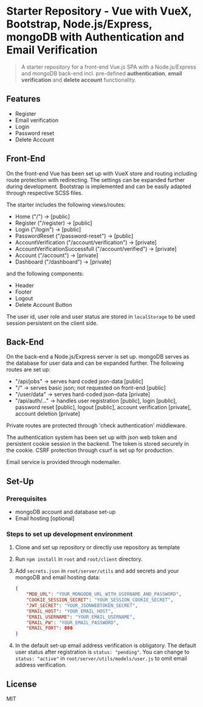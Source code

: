 # Starter Repository - Vue with VueX, Bootstrap, Node.js/Express, mongoDB with Authentication and Email Verification

> A starter repository for a front-end Vue.js SPA with a Node.js/Express and mongoDB back-end incl. pre-defined **authentication**, **email verification** and **delete account** functionality.

## Features

-   Register
-   Email verification
-   Login
-   Password reset
-   Delete Account

## Front-End

On the front-end Vue has been set up with VueX store and routing including route protection with redirecting. The settings can be expanded further during development. Bootstrap is implemented and can be easily adapted through respective SCSS files.

The starter includes the following views/routes:

-   Home ("/") -> [public]
-   Register ("/register) -> [public]
-   Login ("/login") -> [public]
-   PasswordReset ("/password-reset") -> [public]
-   AccountVerification ("/account/verification") -> [private]
-   AccountVerificationSuccessfull ("/account/verified") -> [private]
-   Account ("/account") -> [private]
-   Dashboard ("/dashboard") -> [private]

and the following components:

-   Header
-   Footer
-   Logout
-   Delete Account Button

The user id, user role and user status are stored in `localStorage` to be used session persistent on the client side.

## Back-End

On the back-end a Node.js/Express server is set up. mongoDB serves as the database for user data and can be expanded further. The following routes are set up:

-   "/api/jobs" -> serves hard coded json-data [public]
-   "/" -> serves basic json; not requested on front-end [public]
-   "/user/data" -> serves hard-coded json-data [private]
-   "/api/auth/..." -> handles user registration [public], login [public], password reset [public], logout [public], account verification [private], account deletion [private]

Private routes are protected through 'check authentication' middleware.

The authentication system has been set up with json web token and persistent cookie session in the backend. The token is stored securely in the cookie. CSRF protection through csurf is set up for production.

Email service is provided through nodemailer.

## Set-Up

### Prerequisites

-   mongoDB account and database set-up
-   Email hosting [optional]

### Steps to set up development environment

1. Clone and set up repository or directly use repository as template

2. Run `npm install` in `root` and `root/client` directory.

3. Add `secrets.json` in `root/server/utils` and add secrets and your mongoDB and email hosting data:

    ```json
    {
        "MDB_URL": "YOUR_MONGODB_URL_WITH_USERNAME_AND_PASSWORD",
        "COOKIE_SESSION_SECRET": "YOUR_SESSION_COOKIE_SECRET",
        "JWT_SECRET": "YOUR_JSONWEBTOKEN_SECRET",
        "EMAIL_HOST": "YOUR_EMAIL_HOST",
        "EMAIL_USERNAME": "YOUR_EMAIL_USERNAME",
        "EMAIL_PW": "YOUR_EMAIL_PASSWORD",
        "EMAIL_PORT": 000
    }
    ```

4. In the default set-up email address verification is obligatory. The default user status after registration is `status: "pending"`. You can change to `status: "active"` in `root/server/utils/models/user.js` to omit email address verification.

## License

MIT
